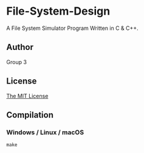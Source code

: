 # File-System-Design
A File System Simulator Program Written in C & C++.
## Author 
   Group 3
   
## License
[The MIT License](https://github.com/yutianzeabc/File-System-Design/blob/main/LICENSE)


## Compilation

### Windows / Linux / macOS

```
make
```
